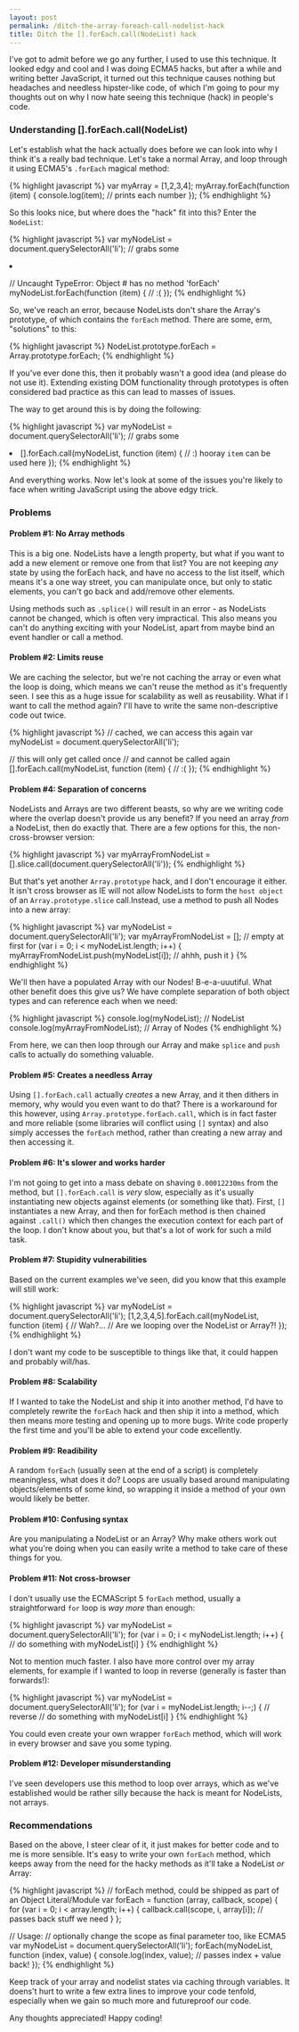 ```yaml
---
layout: post
permalink: /ditch-the-array-foreach-call-nodelist-hack
title: Ditch the [].forEach.call(NodeList) hack
---
```


I've got to admit before we go any further, I used to use this technique. It looked edgy and cool and I was doing ECMA5 hacks, but after a while and writing better JavaScript, it turned out this technique causes nothing but headaches and needless hipster-like code, of which I'm going to pour my thoughts out on why I now hate seeing this technique (hack) in people's code.

### Understanding [].forEach.call(NodeList)

Let's establish what the hack actually does before we can look into why I think it's a really bad technique. Let's take a normal Array, and loop through it using ECMA5's `.forEach` magical method:

{% highlight javascript %}
var myArray = [1,2,3,4];
myArray.forEach(function (item) {
  console.log(item); // prints each number
});
{% endhighlight %}

So this looks nice, but where does the "hack" fit into this? Enter the `NodeList`:

{% highlight javascript %}
var myNodeList = document.querySelectorAll('li'); // grabs some <li>

// Uncaught TypeError: Object #<NodeList> has no method 'forEach' 
myNodeList.forEach(function (item) {
  // :(
});
{% endhighlight %}

So, we've reach an error, because NodeLists don't share the Array's prototype, of which contains the `forEach` method. There are some, erm, "solutions" to this:

{% highlight javascript %}
NodeList.prototype.forEach = Array.prototype.forEach;
{% endhighlight %}

If you've ever done this, then it probably wasn't a good idea (and please do not use it). Extending existing DOM functionality through prototypes is often considered bad practice as this can lead to masses of issues.

The way to get around this is by doing the following:

{% highlight javascript %}
var myNodeList = document.querySelectorAll('li'); // grabs some <li>
[].forEach.call(myNodeList, function (item) {
  // :) hooray `item` can be used here
});
{% endhighlight %}

And everything works. Now let's look at some of the issues you're likely to face when writing JavaScript using the above edgy trick.

### Problems

#### Problem #1: No Array methods
This is a big one. NodeLists have a length property, but what if you want to add a new element or remove one from that list? You are not keeping _any_ state by using the forEach hack, and have no access to the list itself, which means it's a one way street, you can manipulate once, but only to static elements, you can't go back and add/remove other elements.

Using methods such as `.splice()` will result in an error - as NodeLists cannot be changed, which is often very impractical. This also means you can't do anything exciting with your NodeList, apart from maybe bind an event handler or call a method.

#### Problem #2: Limits reuse
We are caching the selector, but we're not caching the array or even what the loop is doing, which means we can't reuse the method as it's frequently seen. I see this as a huge issue for scalability as well as reusability. What if I want to call the method again? I'll have to write the same non-descriptive code out twice.

{% highlight javascript %}
// cached, we can access this again
var myNodeList = document.querySelectorAll('li');

// this will only get called once
// and cannot be called again
[].forEach.call(myNodeList, function (item) {
  // :(
});
{% endhighlight %}

#### Problem #4: Separation of concerns
NodeLists and Arrays are two different beasts, so why are we writing code where the overlap doesn't provide us any benefit? If you need an array _from_ a NodeList, then do exactly that. There are a few options for this, the non-cross-browser version:

{% highlight javascript %}
var myArrayFromNodeList = [].slice.call(document.querySelectorAll('li'));
{% endhighlight %}

But that's yet another `Array.prototype` hack, and I don't encourage it either. It isn't cross browser as IE will not allow NodeLists to form the `host object` of an `Array.prototype.slice` call.Instead, use a method to push all Nodes into a new array:

{% highlight javascript %}
var myNodeList = document.querySelectorAll('li');
var myArrayFromNodeList = []; // empty at first
for (var i = 0; i < myNodeList.length; i++) {
  myArrayFromNodeList.push(myNodeList[i]); // ahhh, push it
}
{% endhighlight %}

We'll then have a populated Array with our Nodes! B-e-a-uuutiful. What other benefit does this give us? We have complete separation of both object types and can reference each when we need:

{% highlight javascript %}
console.log(myNodeList); // NodeList
console.log(myArrayFromNodeList); // Array of Nodes
{% endhighlight %}

From here, we can then loop through our Array and make `splice` and `push` calls to actually do something valuable.

#### Problem #5: Creates a needless Array
Using `[].forEach.call` actually _creates_ a new Array, and it then dithers in memory, why would you even want to do that? There is a workaround for this however, using `Array.prototype.forEach.call`, which is in fact faster and more reliable (some libraries will conflict using `[]` syntax) and also simply accesses the `forEach` method, rather than creating a new array and then accessing it.

#### Problem #6: It's slower and works harder
I'm not going to get into a mass debate on shaving `0.00012230ms` from the method, but `[].forEach.call` is _very_ slow, especially as it's usually instantiating new objects against elements (or something like that). First, `[]` instantiates a new Array, and then for forEach method is then chained against `.call()` which then changes the execution context for each part of the loop. I don't know about you, but that's a lot of work for such a mild task.

#### Problem #7: Stupidity vulnerabilities
Based on the current examples we've seen, did you know that this example will still work:

{% highlight javascript %}
var myNodeList = document.querySelectorAll('li');
[1,2,3,4,5].forEach.call(myNodeList, function (item) {
  // Wah?...
  // Are we looping over the NodeList or Array?!
});
{% endhighlight %}

I don't want my code to be susceptible to things like that, it could happen and probably will/has.

#### Problem #8: Scalability
If I wanted to take the NodeList and ship it into another method, I'd have to completely rewrite the `forEach` hack and then ship it into a method, which then means more testing and opening up to more bugs. Write code properly the first time and you'll be able to extend your code excellently.

#### Problem #9: Readibility
A random `forEach` (usually seen at the end of a script) is completely meaningless, what does it do? Loops are usually based around manipulating objects/elements of some kind, so wrapping it inside a method of your own would likely be better.

#### Problem #10: Confusing syntax
Are you manipulating a NodeList or an Array? Why make others work out what you're doing when you can easily write a method to take care of these things for you.

#### Problem #11: Not cross-browser
I don't usually use the ECMAScript 5 `forEach` method, usually a straightforward `for` loop is _way more_ than enough:

{% highlight javascript %}
var myNodeList = document.querySelectorAll('li');
for (var i = 0; i < myNodeList.length; i++) {
  // do something with myNodeList[i]
}
{% endhighlight %}

Not to mention much faster. I also have more control over my array elements, for example if I wanted to loop in reverse (generally is faster than forwards!):

{% highlight javascript %}
var myNodeList = document.querySelectorAll('li');
for (var i = myNodeList.length; i--;) { // reverse
  // do something with myNodeList[i]
}
{% endhighlight %}

You could even create your own wrapper `forEach` method, which will work in every browser and save you some typing.

#### Problem #12: Developer misunderstanding
I've seen developers use this method to loop over arrays, which as we've established would be rather silly because the hack is meant for NodeLists, not arrays.

### Recommendations

Based on the above, I steer clear of it, it just makes for better code and to me is more sensible. It's easy to write your own `forEach` method, which keeps away from the need for the hacky methods as it'll take a NodeList _or_ Array:

{% highlight javascript %}
// forEach method, could be shipped as part of an Object Literal/Module
var forEach = function (array, callback, scope) {
  for (var i = 0; i < array.length; i++) {
    callback.call(scope, i, array[i]); // passes back stuff we need
  }
};

// Usage:
// optionally change the scope as final parameter too, like ECMA5
var myNodeList = document.querySelectorAll('li');
forEach(myNodeList, function (index, value) {
    console.log(index, value); // passes index + value back!
});
{% endhighlight %}

Keep track of your array and nodelist states via caching through variables. It doens't hurt to write a few extra lines to improve your code tenfold, especially when we gain so much more and futureproof our code.

Any thoughts appreciated! Happy coding!
